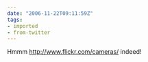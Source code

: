 ```yaml
---
date: "2006-11-22T09:11:59Z"
tags:
- imported
- from-twitter
---
```

Hmmm http://www.flickr.com/cameras/ indeed\!
